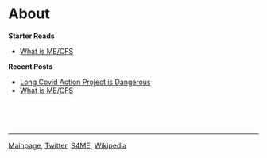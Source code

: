 # About 
**Starter Reads**
* [What is ME/CFS](me-cfs.md)

**Recent Posts**
* [Long Covid Action Project is Dangerous](lcap.md)
* [What is ME/CFS](me-cfs.md)


<br/><br/><br/>

---

[Mainpage](https://me-cfs.github.io), [Twitter](https://twitter.com/yann_mecfs), [S4ME](https://www.s4me.info/members/yannlk.13870/), [Wikipedia](https://en.m.wikipedia.org/wiki/User:YannLK)


